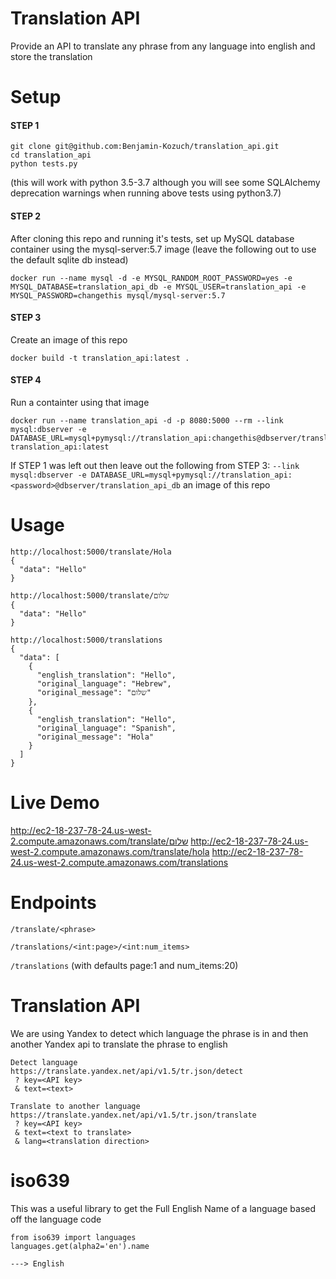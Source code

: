 # Translation API
Provide an API to translate any phrase from any language into english and store the translation

# Setup

#### STEP 1
```
git clone git@github.com:Benjamin-Kozuch/translation_api.git
cd translation_api
python tests.py 
```
(this will work with python 3.5-3.7 although you will see some SQLAlchemy deprecation warnings when running above tests using python3.7)

#### STEP 2
After cloning this repo and running it's tests, set up MySQL database container using the mysql-server:5.7 image
(leave the following out to use the default sqlite db instead)
```
docker run --name mysql -d -e MYSQL_RANDOM_ROOT_PASSWORD=yes -e MYSQL_DATABASE=translation_api_db -e MYSQL_USER=translation_api -e MYSQL_PASSWORD=changethis mysql/mysql-server:5.7
```

#### STEP 3
Create an image of this repo
```
docker build -t translation_api:latest .
```

#### STEP 4
Run a containter using that image
```
docker run --name translation_api -d -p 8080:5000 --rm --link mysql:dbserver -e DATABASE_URL=mysql+pymysql://translation_api:changethis@dbserver/translation_api_db translation_api:latest
```

If STEP 1 was left out then leave out the following from STEP 3: 
`--link mysql:dbserver -e DATABASE_URL=mysql+pymysql://translation_api:<password>@dbserver/translation_api_db` 
an image of this repo

# Usage

```
http://localhost:5000/translate/Hola
{
  "data": "Hello"
}
```
```
http://localhost:5000/translate/שלום
{
  "data": "Hello"
}
```
```
http://localhost:5000/translations
{
  "data": [
    {
      "english_translation": "Hello",
      "original_language": "Hebrew",
      "original_message": "שלום"
    },
    {
      "english_translation": "Hello",
      "original_language": "Spanish",
      "original_message": "Hola"
    }
  ]
}
```

# Live Demo
http://ec2-18-237-78-24.us-west-2.compute.amazonaws.com/translate/שלום
http://ec2-18-237-78-24.us-west-2.compute.amazonaws.com/translate/hola
http://ec2-18-237-78-24.us-west-2.compute.amazonaws.com/translations


# Endpoints

`/translate/<phrase>`

`/translations/<int:page>/<int:num_items>`

`/translations` (with defaults page:1 and num_items:20)


# Translation API

We are using Yandex to detect which language the phrase is in and then another Yandex api to translate the phrase to english

```
Detect language
https://translate.yandex.net/api/v1.5/tr.json/detect
 ? key=<API key>
 & text=<text>
```

```
Translate to another language
https://translate.yandex.net/api/v1.5/tr.json/translate
 ? key=<API key>
 & text=<text to translate>
 & lang=<translation direction>
```

# iso639

This was a useful library to get the Full English Name of a language based off the language code
```
from iso639 import languages
languages.get(alpha2='en').name

---> English
```
